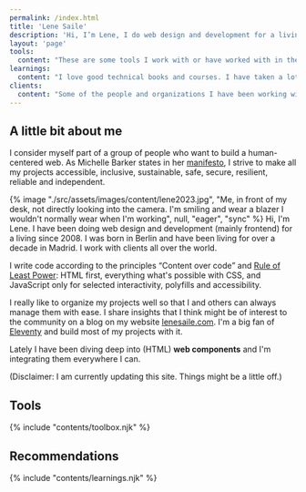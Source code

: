```yaml
---
permalink: /index.html
title: 'Lene Saile'
description: 'Hi, I’m Lene, I do web design and development for a living. I was born in Berlin and have been living for over a decade in Madrid. I work with clients all over the world.'
layout: 'page'
tools:
  content: "These are some tools I work with or have worked with in the past. Bold indicates in most cases what I prefer, still use, or, in some cases, I am more proficient with. Strike through indicates that even though I have experience, I'd rather not work with that anymore."
learnings:
  content: "I love good technical books and courses. I have taken a lot of courses and read a lot of books. I am not going to list thema ll, instead I share only what really made a difference for me. The following books and courses I really appreciate and recommend wholeheartedly to everyone who wants to learn frontend."
clients:
  content: "Some of the people and organizations I have been working with most recently."
---
```


## A little bit about me

I consider myself part of a group of people who want to build a human-centered web. As Michelle Barker states in her [manifesto](https://humanewebmanifesto.com/), I strive to make all my projects accessible, inclusive, sustainable, safe, secure, resilient, reliable and independent.

<custom-split>
{% image "./src/assets/images/content/lene2023.jpg", "Me, in front of my desk, not directly looking into the camera. I'm smiling and wear a blazer I wouldn't normally wear when I'm working", null, "eager", "sync" %}
Hi, I'm Lene. I have been doing web design and development (mainly frontend) for a living since 2008. I was born in Berlin and have been living for over a decade in Madrid. I work with clients all over the world.
</custom-split>

I write code according to the principles <q>Content over code</q> and [Rule of Least Power](https://www.w3.org/2001/tag/doc/leastPower.html): HTML first, everything what's possible with CSS, and JavaScript only for selected interactivity, polyfills and accessibility.

I really like to organize my projects well so that I and others can always manage them with ease. I share insights that I think might be of interest to the community on a blog on my website [lenesaile.com](https://www.lenesaile.com/en/blog/). I'm a big fan of [Eleventy](https://www.11ty.dev/) and build most of my projects with it.

Lately I have been diving deep into (HTML) <sparkly-text number-of-sparkles="5" style="--sparkly-text-color: var(--color-primary)">**web components**</sparkly-text>  and I'm integrating them everywhere I can.

(Disclaimer: I am currently updating this site. Things might be a little off.)

## Tools
{% include "contents/toolbox.njk" %}

## Recommendations
{% include "contents/learnings.njk" %}
